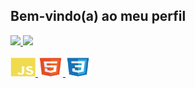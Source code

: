 ## Bem-vindo(a) ao meu perfil

<div>
  <a href="https://github.com/weber-zero">
    <img height="180em" src="https://github-readme-stats.vercel.app/api?username=weber-zero&show_icons=true&theme=tokyonight&include_all_commits=true&count_private=true"/>
    <img height="180em" src="https://github-readme-stats.vercel.app/api/top-langs/?username=weber-zero&layout=compact&langs_count=6&theme=tokyonight"/>
</div>
<div style="display: inline_block"><br>
   <img aling="center" alt="js" height="30" width="40" src="https://raw.githubusercontent.com/devicons/devicon/master/icons/javascript/javascript-plain.svg">
   <img aling="center" alt="Html" height="30" width="40" src="https://raw.githubusercontent.com/devicons/devicon/master/icons/html5/html5-original.svg">
   <img aling="center" alt="CSS" height="30" width="40" src="https://raw.githubusercontent.com/devicons/devicon/master/icons/css3/css3-original.svg">
</div>
